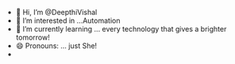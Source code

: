 - 👋 Hi, I’m @DeepthiVishal
- 👀 I’m interested in ...Automation
- 🌱 I’m currently learning ... every technology that gives a brighter tomorrow!
- 😄 Pronouns: ... just She!
- 
<!---
DeepthiVishal/DeepthiVishal is a ✨ special ✨ repository because its `README.md` (this file) appears on your GitHub profile.
You can click the Preview link to take a look at your changes.
--->
